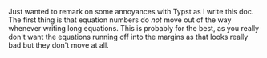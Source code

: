 Just wanted to remark on some annoyances with Typst as I write this doc. The first thing is that equation numbers do *not* move out of the way whenever writing long equations. This is probably for the best, as you really don't want the equations running off into the margins as that looks really bad but they don't move at all.